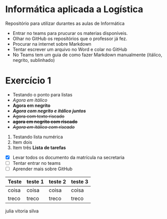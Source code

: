# Informática aplicada a Logística
Repositório para utilizar durantes as aulas de Informática
* Entrar no teams para prucurar os materias disponíveis.
* Olhar no GitHub os repositórios que o professor já fez.
* Procurar na internet sobre Markdown
* Tentar escrever um arquivo no Word e colar no GitHub
* No Teams tem um guia de como fazer Markdown manualmente (itálico, negrito, sublinhado)
# Exercício 1
* Testando o ponto para listas
* _Agora em itálico_
*  **Agora em negrito**
*  ***Agora com negrito e itálico juntos***
*  ~~Agora com texto riscado~~
*  **~~agora em negrito com riscado~~**
*  *~~Agora em itálico com riscado~~*
1. Testando lista numérica
2. Item dois
3. Item três
**Lista de tarefas**
- [x] Levar todos os documento da matrícula na secretaria
- [ ] Tentar entrar no teams
- [ ] Aprender mais sobre GitHub

|**Teste**|**teste 1**|**teste 2**|**teste 3**|
|---------|-----------|-----------|-----------|
|coisa    |coisa      |coisa      |coisa      |
|treco    |treco      |treco      |treco      |
julia vitoria silva
